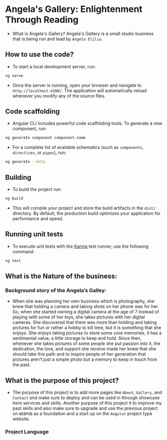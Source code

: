 # Angela's Gallery: Enlightenment Through Reading

- What is Angela's Gallery? Angela's Gallery is a small studio business that is being run and lead by `Angela Elilio`.   

## How to use the code?
- To start a local development server, run:

```bash
ng serve
```

- Once the server is running, open your browser and navigate to `http://localhost:4200/`. The application will automatically reload whenever you modify any of the source files.

## Code scaffolding

- Angular CLI includes powerful code scaffolding tools. To generate a new component, run:

```bash
ng generate component component-name
```

- For a complete list of available schematics (such as `components`, `directives`, or `pipes`), run:

```bash
ng generate --help
```

## Building

- To build the project run:

```bash
ng build
```

- This will compile your project and store the build artifacts in the `dist/` directory. By default, the production build optimizes your application for performance and speed.

## Running unit tests

- To execute unit tests with the [Karma](https://karma-runner.github.io) test runner, use the following command:

```bash
ng test
```

## What is the Nature of the business:  
### Background story of the Angela’s Galley: 

- When she was planning her own business which is photography, she knew that holding a 
camera and taking shots on her phone was for her. So, when she started owning a digital 
camera at the age of 7 instead of playing with some of her toys, she takes pictures with 
her digital cameras. She discovered that there was more than holding and taking pictures 
for fun or rather a hobby to kill time, but it is something that she enjoys. She enjoys taking 
pictures to store some core memories, it has a sentimental value, a little storage to keep 
and hold. Since then, whenever she takes pictures of some people she put passion into it, 
the dedication, the love, and support she receive made her knew that she should take this 
path and to inspire people of her generation that pictures aren’t just a simple photo but a 
memory to keep in touch from the past.

## What is the purpose of this project?

- The purpose of this project is to add more pages like `About`, `Gallery`, and `Contact` and make sure to deploy and can be used in through showcase here services and skills. Another purpose of this project it to improve my past skills and also make sure to upgrade and use the previous project on `WEBPUB` as a foundation and a start up on the `Angular` project type website.

### Project Language


